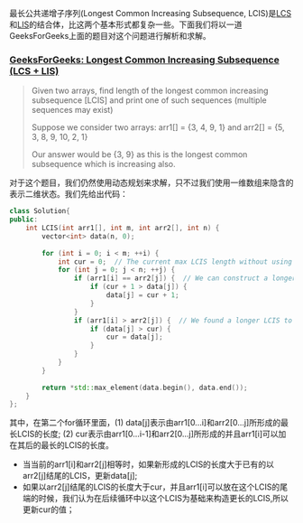 
最长公共递增子序列(Longest Common Increasing Subsequence, LCIS)是[LCS](https://leehengtong.com/2021/02/06/longest_common_subsequence/)和[LIS](https://leehengtong.com/2021/02/14/longest_increasing_subsequence/)的结合体，比这两个基本形式都复杂一些。下面我们将以一道GeeksForGeeks上面的题目对这个问题进行解析和求解。

<!-- more -->

### [GeeksForGeeks: Longest Common Increasing Subsequence (LCS + LIS)](https://www.geeksforgeeks.org/longest-common-increasing-subsequence-lcs-lis/)
> Given two arrays, find length of the longest common increasing subsequence [LCIS] and print one of such sequences (multiple sequences may exist)
> 
> Suppose we consider two arrays:
> arr1[] = {3, 4, 9, 1} and
> arr2[] = {5, 3, 8, 9, 10, 2, 1}
> 
> Our answer would be {3, 9} as this is the longest common subsequence which is increasing also.

对于这个题目，我们仍然使用动态规划来求解，只不过我们使用一维数组来隐含的表示二维状态。我们先给出代码：
```c++
class Solution{   
public:
    int LCIS(int arr1[], int m, int arr2[], int n) {
        vector<int> data(n, 0);
        
        for (int i = 0; i < m; ++i) {
            int cur = 0;  // The current max LCIS length without using arr1[i] 
            for (int j = 0; j < n; ++j) {            
                if (arr1[i] == arr2[j]) {  // We can construct a longer LCIS end with arr2[j] using arr1[i] 
                    if (cur + 1 > data[j]) {
                        data[j] = cur + 1;
                    }
                }
                if (arr1[i] > arr2[j]) {  // We found a longer LCIS to which the arr1[i] can append
                    if (data[j] > cur) {
                        cur = data[j];
                    }
                }
            }
        }
        
        return *std::max_element(data.begin(), data.end());
    }
};
```
其中，在第二个for循环里面，(1) data[j]表示由arr1[0...i]和arr2[0...j]所形成的最长LCIS的长度; (2) cur表示由arr1[0...i-1]和arr2[0...j]所形成的并且arr1[i]可以加在其后的最长的LCIS的长度。
- 当当前的arr1[i]和arr2[j]相等时，如果新形成的LCIS的长度大于已有的以arr2[j]结尾的LCIS，更新data[j];
- 如果以arr2[j]结尾的LCIS的长度大于cur，并且arr1[i]可以放在这个LCIS的尾端的时候，我们认为在后续循环中以这个LCIS为基础来构造更长的LCIS,所以更新cur的值；
